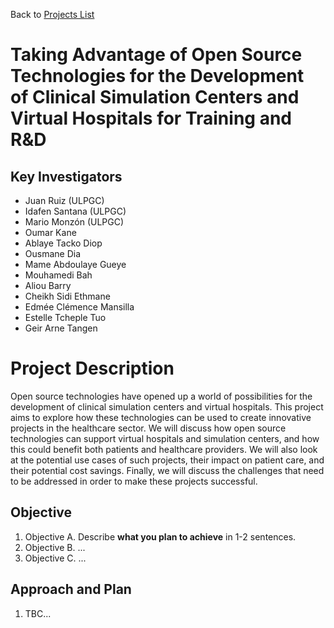 Back to [Projects List](../../README.md#ProjectsList)

# Taking Advantage of Open Source Technologies for the Development of Clinical Simulation Centers and Virtual Hospitals for Training and R&D

## Key Investigators

- Juan Ruiz (ULPGC)
- Idafen Santana (ULPGC)
- Mario Monzón (ULPGC)
- Oumar Kane 
- Ablaye Tacko Diop 
- Ousmane Dia 
- Mame Abdoulaye Gueye 
- Mouhamedi Bah 
- Aliou Barry 
- Cheikh Sidi Ethmane 
- Edmée Clémence Mansilla 
- Estelle Tcheple Tuo
- Geir Arne Tangen  

# Project Description

Open source technologies have opened up a world of possibilities for the development of clinical simulation centers and virtual hospitals. This project aims to explore how these technologies can be used to create innovative projects in the healthcare sector. We will discuss how open source technologies can support virtual hospitals and simulation centers, and how this could benefit both patients and healthcare providers. We will also look at the potential use cases of such projects, their impact on patient care, and their potential cost savings. Finally, we will discuss the challenges that need to be addressed in order to make these projects successful.

## Objective

<!-- Describe here WHAT you would like to achieve (what you will have as end result). -->

1. Objective A. Describe **what you plan to achieve** in 1-2 sentences.
1. Objective B. ...
1. Objective C. ...

## Approach and Plan

<!-- Describe here HOW you would like to achieve the objectives stated above. -->

1. TBC...
